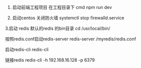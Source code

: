 1. 启动前端工程项目
   在工程目录下 cmd
   npm run dev
   
2. 启动centos
    关闭防火墙
    systemctl stop firewalld.service
    
3.启动 redis 
默认的redis 的bin目录
cd /usr/local/bin/

按照redis.conf启动redis-server
redis-server /myredis/redis.conf

启动redis-cli
redis-cli

链接redis
    redis-cli -h 192.168.16.128 -p 6379
